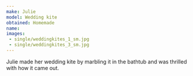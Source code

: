 ```yaml
---
make: Julie
model: Wedding kite
obtained: Homemade
name:
images:
 - single/weddingkites_1_sm.jpg
 - single/weddingkites_3_sm.jpg
---
```


Julie made her wedding kite by marbling it in the bathtub and was thrilled with how it came out.
